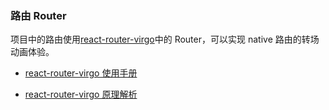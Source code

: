 ### 路由 Router

项目中的路由使用[react-router-virgo](https://github.com/JackXJR/react-router-virgo)中的 Router，可以实现 native 路由的转场动画体验。

- [react-router-virgo 使用手册](/src/router.md)

- [react-router-virgo 原理解析](/src/router_how.md)

